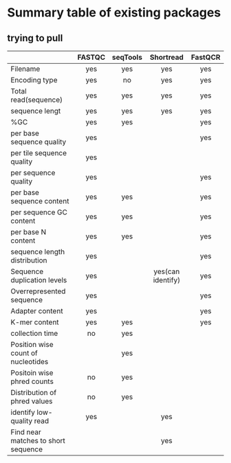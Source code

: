 # Summary table of existing packages
## trying to pull

|              | FASTQC  | seqTools |Shortread|FastQCR|
| :---         | :---:    |  :---:  | :---:  |:---:|
|Filename      | yes   | yes   |  yes    | yes|
|Encoding type | yes  | no    |  yes    | yes|
|Total read(sequence)|yes|yes|yes|yes|
|sequence lengt      |yes|yes|yes|yes|
|%GC                 |yes|yes|   |yes|
|per base sequence quality|yes| | |yes|
|per tile sequence quality|yes| | | |
|per sequence quality|yes| | |yes|
|per base sequence content|yes|yes | |yes|
|per  sequence GC content|yes|yes | | yes|
|per base N content|yes|yes | |yes|
|sequence length distribution|yes| | |yes|
|Sequence duplication levels|yes| |yes(can identify)|yes|
|Overrepresented sequence|yes| | |yes|
|Adapter content|yes| | |yes|
|K-mer content|yes|yes | |yes|
|collection time|no| yes| ||
|Position wise count of nucleotides| | yes| | |
|Positoin wise phred counts|no| yes| | |
|Distribution of phred values| no| yes| | |
|identify low-quality read|yes | |yes | |
|Find near matches to short sequence| | |yes | |

